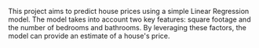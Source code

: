 This project aims to predict house prices using a simple Linear Regression model. The model takes into account two key features: square footage and the number of bedrooms and bathrooms. By leveraging these factors, the model can provide an estimate of a house's price.
